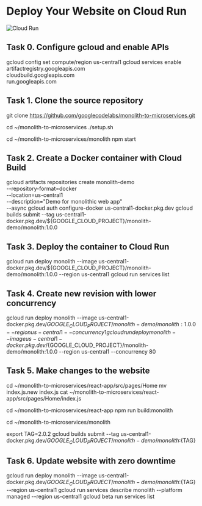 # Deploy Your Website on Cloud Run

![Cloud Run](https://cdn.qwiklabs.com/Ry1hidHMw9wjyWNTvENYln0NxFFyBJQyt1bPC%2Fdp0Qc%3D "Cloud Run")

## Task 0. Configure gcloud and enable APIs

gcloud config set compute/region us-central1
gcloud services enable artifactregistry.googleapis.com \
    cloudbuild.googleapis.com \
    run.googleapis.com

## Task 1. Clone the source repository

git clone https://github.com/googlecodelabs/monolith-to-microservices.git

cd ~/monolith-to-microservices
./setup.sh

cd ~/monolith-to-microservices/monolith
npm start

## Task 2. Create a Docker container with Cloud Build

gcloud artifacts repositories create monolith-demo \
    --repository-format=docker \
    --location=us-central1 \
    --description="Demo for monolithic web app" \
    --async
gcloud auth configure-docker us-central1-docker.pkg.dev
gcloud builds submit --tag us-central1-docker.pkg.dev/${GOOGLE_CLOUD_PROJECT}/monolith-demo/monolith:1.0.0

## Task 3. Deploy the container to Cloud Run

gcloud run deploy monolith --image us-central1-docker.pkg.dev/${GOOGLE_CLOUD_PROJECT}/monolith-demo/monolith:1.0.0 --region us-central1
gcloud run services list

## Task 4. Create new revision with lower concurrency

gcloud run deploy monolith --image us-central1-docker.pkg.dev/${GOOGLE_CLOUD_PROJECT}/monolith-demo/monolith:1.0.0 --region us-central1 --concurrency 1
gcloud run deploy monolith --image us-central1-docker.pkg.dev/${GOOGLE_CLOUD_PROJECT}/monolith-demo/monolith:1.0.0 --region us-central1 --concurrency 80

## Task 5. Make changes to the website

cd ~/monolith-to-microservices/react-app/src/pages/Home
mv index.js.new index.js
cat ~/monolith-to-microservices/react-app/src/pages/Home/index.js

cd ~/monolith-to-microservices/react-app
npm run build:monolith

cd ~/monolith-to-microservices/monolith

export TAG=2.0.2
gcloud builds submit --tag us-central1-docker.pkg.dev/${GOOGLE_CLOUD_PROJECT}/monolith-demo/monolith:${TAG}

## Task 6. Update website with zero downtime

gcloud run deploy monolith --image us-central1-docker.pkg.dev/${GOOGLE_CLOUD_PROJECT}/monolith-demo/monolith:${TAG} --region us-central1
gcloud run services describe monolith --platform managed --region us-central1
gcloud beta run services list
